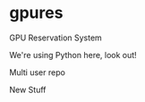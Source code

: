 # gpures

GPU Reservation System


We're using Python here, look out!


Multi user repo


New Stuff

